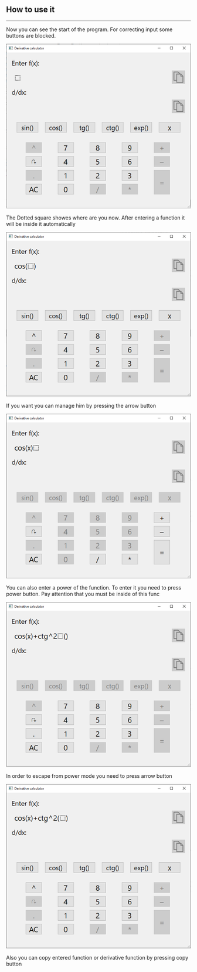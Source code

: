 ## How to use it
___

Now you can see the start of the program. For correcting input some buttons are blocked. 

![](graphics/images/start_screenshot.png)

The Dotted square showes where are you now. After entering a function it will be inside it automatically

![](graphics/images/entered_func_screenshot.png)

If you want you can manage him by pressing the arrow button

![](graphics/images/moved_square_screenshot.png)

You can also enter a power of the function. To enter it you need to press power button. Pay attention that you must be inside of this func

![](graphics/images/entered_pow_screenshot.png)

In order to escape from power mode you need to press arrow button 

![](graphics/images/escape_from_pow_mode_screenshot.png)

Also you can copy entered function or derivative function by pressing copy button
